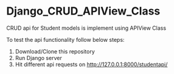 # Django_CRUD_APIView_Class


CRUD api for Student models is implement using APIView Class 

To test the api functionality follow below steps:
1) Download/Clone this repository
2) Run Django server
3) Hit different api requests on http://127.0.0.1:8000/studentapi/
